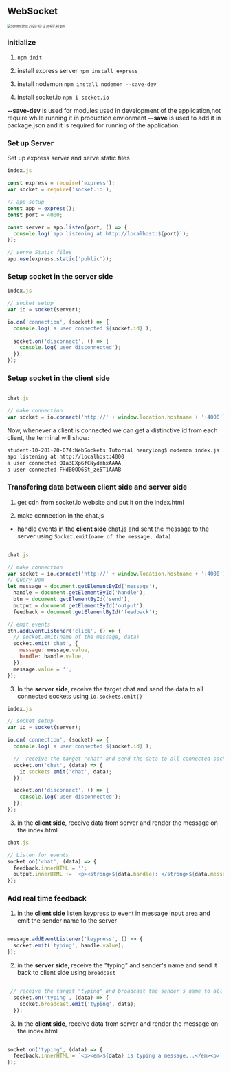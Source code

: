 

## WebSocket



<img src="/Users/henrylong/Library/Application Support/typora-user-images/Screen Shot 2020-10-12 at 4.17.40 pm.png" alt="Screen Shot 2020-10-12 at 4.17.40 pm" style="zoom:50%;" />



### initialize



1. `npm init`

2. install express server `npm install express `

3. install nodemon `npm install nodemon --save-dev`

4. install socket.io `npm i socket.io`



**--save-dev** is used for modules used in development of the application,not require while running it in production envionment **--save** is used to add it in package.json and it is required for running of the application.



###  Set up Server 

Set up express server and serve static files

```javascript
index.js

const express = require('express');
var socket = require('socket.io');

// app setup
const app = express();
const port = 4000;

const server = app.listen(port, () => {
  console.log(`app listening at http://localhost:${port}`);
});

// serve Static files
app.use(express.static('public'));

```





### Setup socket in the server side

```javascript
index.js

// socket setup
var io = socket(server);

io.on('connection', (socket) => {
  console.log(`a user connected ${socket.id}`);
  
  socket.on('disconnect', () => {
    console.log('user disconnected');
  });
});
```



### Setup socket in the client side



```javascript

chat.js

// make connection
var socket = io.connect('http://' + window.location.hostname + ':4000');

```



Now, whenever a client is connected we can get a distinctive id from each client, the terminal will show:

```bash
student-10-201-20-074:WebSockets Tutorial henrylong$ nodemon index.js 
app listening at http://localhost:4000
a user connected QIa3EXp6fCNydYhxAAAA
a user connected FHdB0OO6St_ze5T1AAAB
```



### Transfering data between client side and server side

1. get cdn from socket.io website and put it on the index.html

   

2. make connection in the chat.js 

* handle events in the **client side** chat.js and sent the message to the server using `Socket.emit(name of the message, data)` 

```javascript

chat.js

// make connection
var socket = io.connect('http://' + window.location.hostname + ':4000');
// Query Dom
let message = document.getElementById('message'),
  handle = document.getElementById('handle'),
  btn = document.getElementById('send'),
  output = document.getElementById('output'),
  feedback = document.getElementById('feedback');

// emit events
btn.addEventListener('click', () => {
  // socket.emit(name of the message, data)
  socket.emit('chat', {
    message: message.value,
    handle: handle.value,
  });
  message.value = '';
});

```



3. In the **server side**, receive the target chat and send the data to all connected sockets using `io.sockets.emit()`

```javascript
index.js

// socket setup
var io = socket(server);

io.on('connection', (socket) => {
  console.log(`a user connected ${socket.id}`);

  //  receive the target "chat" and send the data to all connected sockets
  socket.on('chat', (data) => {
    io.sockets.emit('chat', data);
  });

  socket.on('disconnect', () => {
    console.log('user disconnected');
  });
});

```



3. in the **client side**, receive data from server and render the message on the index.html

```javascript
chat.js

// Listen for events
socket.on('chat', (data) => {
  feedback.innerHTML = '';
  output.innerHTML += `<p><strong>${data.handle}: </strong>${data.message}</p>`;
});

```



### Add real time feedback 

1. in the **client side** listen keypress to event in message input area and emit the sender name to the server

```javascript

message.addEventListener('keypress', () => {
  socket.emit('typing', handle.value);
});

```



2. in the **server side**, receive the "typing" and sender's name and send it back to client side using `broadcast`

```javascript

 // receive the target "typing" and broadcast the sender's name to all OTHER sockets
  socket.on('typing', (data) => {
    socket.broadcast.emit('typing', data);
  });

```



3. In the **client side**, receive data from server and render the message on the index.html

```javascript

socket.on('typing', (data) => {
  feedback.innerHTML = `<p><em>${data} is typing a message...</em><p>`;
});

```







